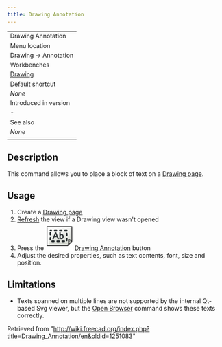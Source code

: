 ```yaml
---
title: Drawing Annotation
---
```


|                                                   |
| ------------------------------------------------- |
| Drawing Annotation                                |
| Menu location                                     |
| Drawing → Annotation                              |
| Workbenches                                       |
| [Drawing](/Drawing_Workbench "Drawing Workbench") |
| Default shortcut                                  |
| _None_                                            |
| Introduced in version                             |
| -                                                 |
| See also                                          |
| _None_                                            |
|                                                   |

## Description

This command allows you to place a block of text on a [Drawing page](/Drawing_Landscape_A3 "Drawing Landscape A3").

## Usage

1. Create a [Drawing page](/Drawing_Landscape_A3 "Drawing Landscape A3")
2. [Refresh](/Std_Refresh "Std Refresh") the view if a Drawing view wasn't opened
3. Press the ![](/src/assets/images/Drawing_Annotation.png) [Drawing Annotation](/Drawing_Annotation "Drawing Annotation") button
4. Adjust the desired properties, such as text contents, font, size and position.

## Limitations

- Texts spanned on multiple lines are not supported by the internal Qt-based Svg viewer, but the [Open Browser](/Drawing_Openbrowser "Drawing Openbrowser") command shows these texts correctly.

Retrieved from "<http://wiki.freecad.org/index.php?title=Drawing_Annotation/en&oldid=1251083>"
